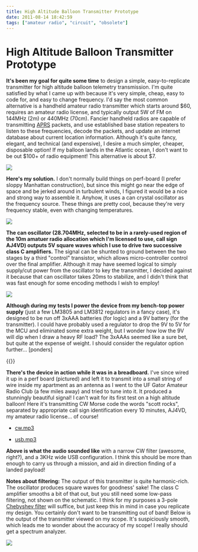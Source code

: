 ```yaml
---
title: High Altitude Balloon Transmitter Prototype
date: 2011-08-14 18:42:59
tags: ["amateur radio", "circuit", "obsolete"]
---
```


# High Altitude Balloon Transmitter Prototype

__It's been my goal for quite some time__ to design a simple, easy-to-replicate transmitter for high altitude balloon telemetry transmission. I'm quite satisfied by what I came up with because it's very simple, cheap, easy to code for, and easy to change frequency.  I'd say the most common alternative is a handheld amateur radio transmitter which starts around $60, requires an amateur radio license, and typically output 5W of FM on 144MHz (2m) or 440MHz (70cm). Fancier handheld radios are capable of transmitting [APRS](http://en.wikipedia.org/wiki/Automatic_Packet_Reporting_System) packets, and use established base station repeaters to listen to these frequencies, decode the packets, and update an internet database about current location information. Although it's quite fancy, elegant, and technical (and expensive), I desire a much simpler, cheaper, disposable option! If my balloon lands in the Atlantic ocean, I don't want to be out $100+ of radio equipment! This alternative is about $7.

<div class="text-center img-border">

![](https://swharden.com/static/2011/08/14/DSCN1718.jpg)

</div>

__Here's my solution.__ I don't normally build things on perf-board (I prefer sloppy Manhattan construction), but since this might go near the edge of space and be jerked around in turbulent winds, I figured it would be a nice and strong way to assemble it.  Anyhow, it uses a can crystal oscillator as the frequency source. These things are pretty cool, because they're very frequency stable, even with changing temperatures.

<div class="text-center img-border">

![](https://swharden.com/static/2011/08/14/DSCN1701.jpg)

</div>

__The can oscillator (28.704MHz, selected to be in a rarely-used region of the 10m amatuer radio allocation which I'm licensed to use, call sign AJ4VD) outputs 5V square waves which I use to drive two successive class C amplifiers.__ The signal can be shunted to ground between the two stages by a third "control" transistor, which allows micro-controller control over the final amplifier. Although it may have seemed logical to simply supply/cut power from the oscillator to key the transmitter, I decided against it because that can oscillator takes 20ms to stabilize, and I didn't think that was fast enough for some encoding methods I wish to employ!

<div class="text-center img-border">

![](https://swharden.com/static/2011/08/14/DSCN1717.jpg)

</div>

__Although during my tests I power the device from my bench-top power supply__ (just a few LM3805 and LM3812 regulators in a fancy case), it's designed to be run off 3xAAA batteries (for logic) and a 9V battery (for the transmitter). I could have probably used a regulator to drop the 9V to 5V for the MCU and eliminated some extra weight, but I wonder how low the 9V will dip when I draw a heavy RF load? The 3xAAAs seemed like a sure bet, but quite at the expense of weight. I should consider the regulator option further... [ponders]

{{<youtube rRatJBAMgdg>}}

__There's the device in action while it was in a breadboard.__ I've since wired it up in a perf board (pictured) and left it to transmit into a small string of wire inside my apartment as an antenna as I went to the UF Gator Amateur Radio Club (a few miles away) and tried to tune into it. It produced a stunningly beautiful signal! I can't wait for its first test on a high altitude balloon!  Here it's transmitting CW Morse code the words "scott rocks", separated by appropriate call sign identification every 10 minutes, AJ4VD, my amateur radio license... of course!

* [cw.mp3](http://www.SWHarden.com/blog/images/cw.mp3)

* [usb.mp3](http://www.SWHarden.com/blog/images/usb.mp3)

__Above is what the audio sounded like__ with a narrow CW filter (awesome, right?), and a 3KHz wide USB configuration. I think this should be more than enough to carry us through a mission, and aid in direction finding of a landed payload!

__Notes about filtering:__ The output of this transmitter is quite harmonic-rich. The oscillator produces square waves for goodness' sake! The class C amplifier smooths a bit of that out, but you still need some low-pass filtering, not shown on the schematic. I think for my purposes a 3-pole [Chebyshev filter](http://en.wikipedia.org/wiki/Chebyshev_filter) will suffice, but just keep this in mind in case you replicate my design. You certainly don't want to be transmitting out of band! Below is the output of the transmitter viewed on my scope. It's suspiciously smooth, which leads me to wonder about the accuracy of my scope! I really should get a spectrum analyzer.

<div class="text-center img-border">

![](https://swharden.com/static/2011/08/14/DSCN1707.jpg)

</div>